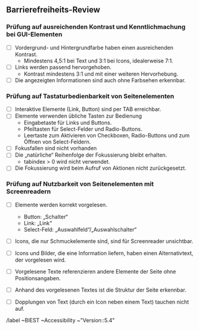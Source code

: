 ## Barrierefreiheits-Review

### Prüfung auf ausreichenden Kontrast und Kenntlichmachung bei GUI-Elementen

- [ ] Vordergrund- und Hintergrundfarbe haben einen ausreichenden Kontrast.
  - Mindestens 4,5:1 bei Text und 3:1 bei Icons, idealerweise 7:1.
- [ ] Links werden passend hervorgehoben.
  - Kontrast mindestens 3:1 und mit einer weiteren Hervorhebung.
- [ ] Die angezeigten Informationen sind auch ohne Farbsehen erkennbar.

### Prüfung auf Tastaturbedienbarkeit von Seitenelementen

- [ ] Interaktive Elemente (Link, Button) sind per TAB erreichbar.
- [ ] Elemente verwenden übliche Tasten zur Bedienung
  - Eingabetaste für Links und Buttons.
  - Pfeiltasten für Select-Felder und Radio-Buttons.
  - Leertaste zum Aktivieren von Checkboxen, Radio-Buttons und zum Öffnen von Select-Feldern.
- [ ] Fokusfallen sind nicht vorhanden
- [ ] Die „natürliche“ Reihenfolge der Fokussierung bleibt erhalten.
  - tabindex > 0 wird nicht verwendet.
- [ ] Die Fokussierung wird beim Aufruf von Aktionen nicht zurückgesetzt.

### Prüfung auf Nutzbarkeit von Seitenelementen mit Screenreadern

- [ ] Elemente werden korrekt vorgelesen.
  - Button: „Schalter“
  - Link: „Link“
  - Select-Feld: „Auswahlfeld“/„Auswahlschalter“
- [ ] Icons, die nur Schmuckelemente sind, sind für Screenreader unsichtbar.
- [ ] Icons und Bilder, die eine Information liefern, haben einen Alternativtext, der vorgelesen wird.
- [ ] Vorgelesene Texte referenzieren andere Elemente der Seite ohne Positionsangaben.
- [ ] Anhand des vorgelesenen Textes ist die Struktur der Seite erkennbar.
- [ ] Dopplungen von Text (durch ein Icon neben einem Text) tauchen nicht auf.


/label ~BIEST ~Accessibility ~"Version::5.4"
